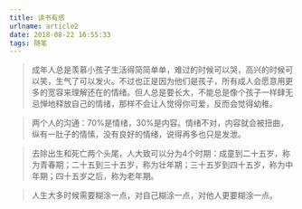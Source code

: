 ```yaml
---
title: 读书有感
urlname: article2
date: 2018-08-22 16:55:33
tags: 随笔
---
```


>成年人总是羡慕小孩子生活得简简单单，难过的时候可以哭，高兴的时候可以笑，生气了可以发火。不过也正是因为他们是孩子，所有成人会愿意用更多的宽容来理解还在的情绪。但人总是要长大，不能总是像个孩子一样肆无忌惮地释放自己的情绪，那样不会让人觉得你可爱，反而会觉得幼稚。


>两个人的沟通：70%是情绪，30%是内容。情绪不对，内容就会被扭曲，纵有一肚子的情愫，没有良好的情绪，说得再多也只是发泄。

>去除出生和死亡两个头尾，人大致可以分为4个时期：成童到二十五岁，称为青春期；二十五到三十五岁，称为壮年期；三十五岁到四十五岁，称为中年期；四十五岁之后，称为老年期。

>人生大多时候需要糊涂一点，对自己糊涂一点，对他人更要糊涂一点。

<!-- [给女孩的建议-适合自己的才是最好的](https://mp.weixin.qq.com/s?__biz=MzA4NjMwNTIwOA%3D%3D&chksm=84268062b351097407a256a37c4fd2cabbe154dd3b2f5e0e48ec2a6a4240058ee250e9a01ab1&idx=1&mid=2652410037&scene=0&sn=552a1db2b0d36ed427217b9e9510c6f4#rd) -->